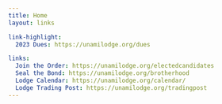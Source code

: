 ```yaml
---
title: Home
layout: links

link-highlight:
  2023 Dues: https://unamilodge.org/dues

links:
  Join the Order: https://unamilodge.org/electedcandidates
  Seal the Bond: https://unamilodge.org/brotherhood
  Lodge Calendar: https://unamilodge.org/calendar/
  Lodge Trading Post: https://unamilodge.org/tradingpost
---
```

